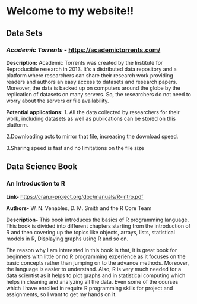 # Welcome to my website!!

## Data Sets
### *Academic Torrents* - https://academictorrents.com/
 
**Description:** Academic Torrents was created by the Institute for Reproducible research in 2013. It's a distributed data repository and a platform where researchers can share their research work providing readers and authors an easy access to datasets and research papers. Moreover, the data is backed up on computers around the globe by the replication of datasets on many servers. So, the researchers do not need to worry about the servers or file availability. 

**Potential applications:** 1. All the data collected by researchers for their work, including datasets as well as publications can be stored on this platform.

2.Downloading acts to mirror that file, increasing the download speed.

3.Sharing speed is fast and no limitations on the file size



## Data Science Book
### An Introduction to R
**Link-** https://cran.r-project.org/doc/manuals/R-intro.pdf

**Authors-** W. N. Venables, D. M. Smith and the R Core Team

**Description-** This book introduces the basics of R programming language. This book is divided into different chapters starting from the introduction of R and then covering up the topics like objects, arrays, lists, statistical models in R, Displaying graphs using R and so on.

The reason why I am interested in this book is that, it is great book for beginners with little or no R programming experience as it focuses on the basic concepts rather than jumping on to the advance methods. Moreover, the language is easier to understand. Also, R is very much needed for a data scientist as it helps to plot graphs and in statistical computing which helps in cleaning and analyzing all the data. Even some of the courses which I have enrolled in require R programming skills for project and assignments, so I want to get my hands on it. 
